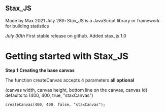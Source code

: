 ## Stax_JS
Made by Max 2021 July 28th
Stax_JS is a JavaScript library or framework for building statistics

*July 30th*
First stable release on github.
Added stax_js 1.0

# Getting started with Stax_JS

**Step 1**
**Creating the base canvas**

The function createCanvas accepts 4 parameters **all optional**

(canvas width, canvas height, bottom line on the canvas, canvas id)
defaults to
(400, 400, true, "staxCanvas")

```
createCanvas(400, 400, false, "staxCanvas");
```
